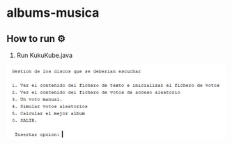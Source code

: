 # albums-musica

## How to run ⚙️

1. Run KukuKube.java

[![PDF preview](preview.JPG)](enunciat_practica.pdf)
